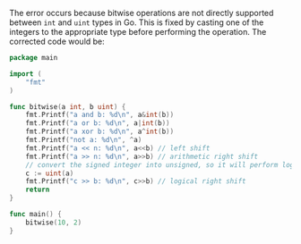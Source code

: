 The error occurs because bitwise operations are not directly supported between `int` and `uint` types in Go. This is fixed by casting one of the integers to the appropriate type before performing the operation. The corrected code would be:

```go
package main

import (
	"fmt"
)

func bitwise(a int, b uint) {
	fmt.Printf("a and b: %d\n", a&int(b))
	fmt.Printf("a or b: %d\n", a|int(b))
	fmt.Printf("a xor b: %d\n", a^int(b))
	fmt.Printf("not a: %d\n", ^a)
	fmt.Printf("a << n: %d\n", a<<b) // left shift
	fmt.Printf("a >> n: %d\n", a>>b) // arithmetic right shift
	// convert the signed integer into unsigned, so it will perform logical shift
	c := uint(a)
	fmt.Printf("c >> b: %d\n", c>>b) // logical right shift
	return
}

func main() {
	bitwise(10, 2)
}
```
